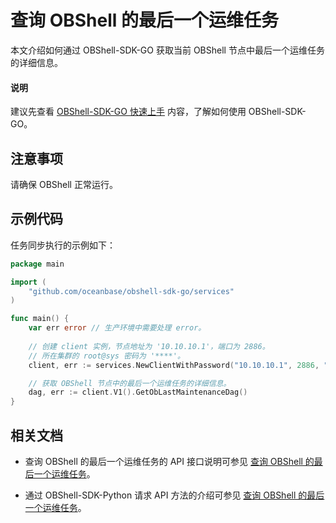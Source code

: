 # 查询 OBShell 的最后一个运维任务

本文介绍如何通过 OBShell-SDK-GO 获取当前 OBShell 节点中最后一个运维任务的详细信息。

<main id="notice" type='explain'>
  <h4>说明</h4>
  <p>建议先查看 <a href='100.quickstart-of-go.md'>OBShell-SDK-GO 快速上手</a> 内容，了解如何使用 OBShell-SDK-GO。</p>
</main>

## 注意事项

请确保 OBShell 正常运行。

## 示例代码

任务同步执行的示例如下：

```go
package main

import (
    "github.com/oceanbase/obshell-sdk-go/services"
)

func main() {
    var err error // 生产环境中需要处理 error。
    
    // 创建 client 实例，节点地址为 '10.10.10.1'，端口为 2886。
    // 所在集群的 root@sys 密码为 '****'。
    client, err := services.NewClientWithPassword("10.10.10.1", 2886, "***")

    // 获取 OBShell 节点中的最后一个运维任务的详细信息。
    dag, err := client.V1().GetObLastMaintenanceDag()
}
```

## 相关文档

* 查询 OBShell 的最后一个运维任务的 API 接口说明可参见 [查询 OBShell 的最后一个运维任务](../../400.obshell-api-reference/2700.get-agent-last-o-m-task.md)。

* 通过 OBShell-SDK-Python 请求 API 方法的介绍可参见 [查询 OBShell 的最后一个运维任务](../100.python/2700.get-agent-last-o-m-task-of-python.md)。
